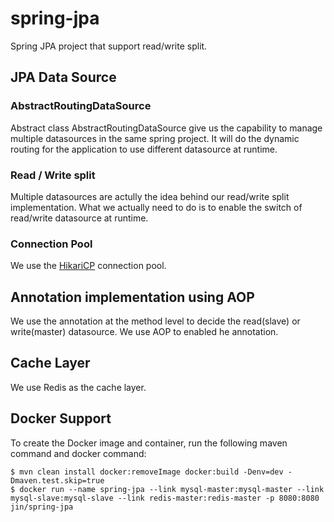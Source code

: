 # spring-jpa
Spring JPA project that support read/write split.

## JPA Data Source
### AbstractRoutingDataSource
Abstract class AbstractRoutingDataSource give us the capability to manage multiple datasources in the same spring project. It will do the dynamic routing for the application to use different datasource at runtime.

### Read / Write split 
Multiple datasources are actully the idea behind our read/write split implementation. What we actually need to do is to enable the switch of read/write datasource at runtime.

### Connection Pool
We use the [HikariCP](https://github.com/brettwooldridge/HikariCP) connection pool. 

## Annotation implementation using AOP
We use the annotation at the method level to decide the read(slave) or write(master) datasource. We use AOP to enabled he annotation.

## Cache Layer
We use Redis as the cache layer.

## Docker Support
To create the Docker image and container, run the following maven command and docker command:

```
$ mvn clean install docker:removeImage docker:build -Denv=dev -Dmaven.test.skip=true 
$ docker run --name spring-jpa --link mysql-master:mysql-master --link mysql-slave:mysql-slave --link redis-master:redis-master -p 8080:8080 jin/spring-jpa

```
